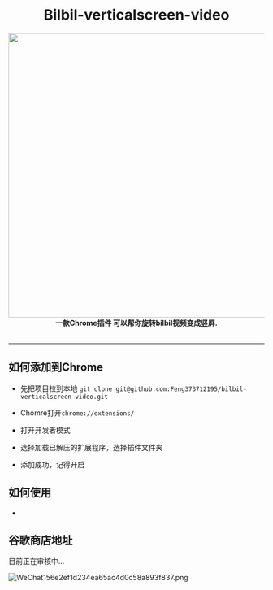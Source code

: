 

<h1 align="center"> Bilbil-verticalscreen-video </h1>
<div align="center">
  <img src="https://p9-juejin.byteimg.com/tos-cn-i-k3u1fbpfcp/09b850c6c66341a3a8d668f963cef73d~tplv-k3u1fbpfcp-watermark.image" width="560" />
</div>
<div align="center">
  <strong>一款Chrome插件 可以帮你旋转bilbil视频变成竖屏.</strong>
</div>
<br />

- - - 


##  如何添加到Chrome

- 先把项目拉到本地
`git clone git@github.com:Feng373712195/bilbil-verticalscreen-video.git`

- Chomre打开`chrome://extensions/`

- 打开开发者模式

- 选择加载已解压的扩展程序，选择插件文件夹

- 添加成功，记得开启


##  如何使用

- 




##  谷歌商店地址

目前正在审核中...

![WeChat156e2ef1d234ea65ac4d0c58a893f837.png](https://p9-juejin.byteimg.com/tos-cn-i-k3u1fbpfcp/f1bff9bcb60d438192b7e74b47fafae3~tplv-k3u1fbpfcp-watermark.image)
